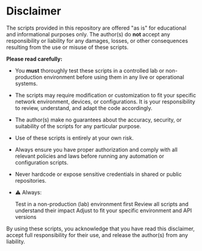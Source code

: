 # Disclaimer

The scripts provided in this repository are offered "as is" for educational and informational purposes only. The author(s) do **not** accept any responsibility or liability for any damages, losses, or other consequences resulting from the use or misuse of these scripts.

**Please read carefully:**

- You **must** thoroughly test these scripts in a controlled lab or non-production environment before using them in any live or operational systems.
- The scripts may require modification or customization to fit your specific network environment, devices, or configurations. It is your responsibility to review, understand, and adapt the code accordingly.
- The author(s) make no guarantees about the accuracy, security, or suitability of the scripts for any particular purpose.
- Use of these scripts is entirely at your own risk.
- Always ensure you have proper authorization and comply with all relevant policies and laws before running any automation or configuration scripts.
- Never hardcode or expose sensitive credentials in shared or public repositories.
- ⚠️ Always:
  
    Test in a non-production (lab) environment first
    Review all scripts and understand their impact
    Adjust to fit your specific environment and API versions

By using these scripts, you acknowledge that you have read this disclaimer, accept full responsibility for their use, and release the author(s) from any liability.
